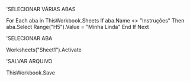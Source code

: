 

'SELECIONAR VÁRIAS ABAS

For Each aba in ThisWorkbook.Sheets
	If aba.Name <> "Instruções" Then
		aba.Select
		Range("H5").Value = "Minha Linda"
	End If
Next



'SELECIONAR ABA 

Worksheets("Sheet1").Activate



'SALVAR ARQUIVO 

ThisWorkbook.Save
